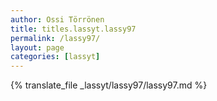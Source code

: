 ```yaml
---
author: Ossi Törrönen
title: titles.lassyt.lassy97
permalink: /lassy97/
layout: page
categories: [lassyt]
---
```

{% translate_file _lassyt/lassy97/lassy97.md %}